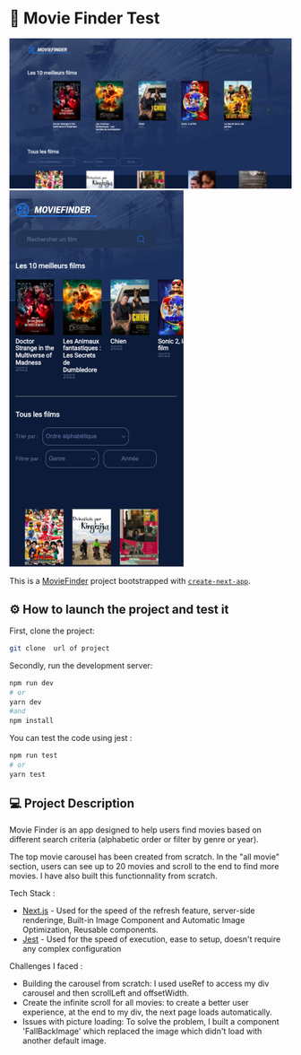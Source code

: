 # 🚀 Movie Finder Test 

![alt text](/public/moviecapturegithub.png "Optional title")
![alt text](/public/mobilegithub.png "Optional title")


This is a [MovieFinder](https://moviefindertestjunior.netlify.app/) project bootstrapped with [`create-next-app`](https://github.com/vercel/next.js/tree/canary/packages/create-next-app).

## ⚙️ How to launch the project and test it
First, clone the project:
```bash
git clone  url of project
```

Secondly, run the development server:

```bash
npm run dev
# or
yarn dev
#and
npm install

```
You can test the code using jest :

```bash
npm run test
# or
yarn test

```
## 💻 Project Description

Movie Finder is an app designed to help users find movies based on different search criteria (alphabetic order or filter by genre or year).

The top movie carousel has been created from scratch.
In the "all movie" section, users can see up to 20 movies and scroll to the end to find more movies. I have also built this functionnality from scratch.

Tech Stack :

- [Next.js](https://nextjs.org/docs) - Used for the speed of the refresh feature, server-side renderinge, Built-in Image  Component and Automatic Image Optimization, Reusable components.
- [Jest](https://jestjs.io/fr/) - Used for the speed of execution, ease to setup, doesn't require any complex configuration 

Challenges I faced :

- Building the carousel from scratch: I used useRef to access my div carousel and then scrollLeft and offsetWidth.
- Create the infinite scroll for all movies: to create a better user experience, at the end to my div, the next page loads automatically.
- Issues with picture  loading: To solve the problem, I built a component 'FallBackImage' which replaced the image which didn't load with another default image.  